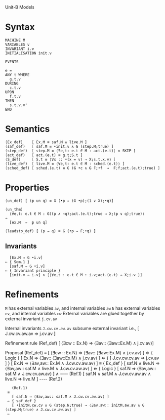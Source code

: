 Unit-B Models

Syntax
======

    MACHINE M
    VARIABLES v
    INVARIANT i.v
    INITIALISATION init.v
    
    EVENTS

    e =
    ANY t WHERE
      g.t.v
    DURING
      c.t.v
    UPON
      f.t.v
    THEN
      s.t.v.v'
    END

Semantics
=========

    (Ex_def)    [ Ex.M ≡ saf.M ∧ live.M ]
    (saf_def)   [ saf.M ≡ •init.v ∧ G (step.M;true) ]
    (step_def)  [ step.M ≡ ⟨∃e,t: e.t ∈ M : act.(e.t)⟩ ∨ SKIP ]
    (act_def)   [ act.(e.t) ≡ g.t;S.t ]
    (S_def)     [ S.t ≡ ⟨∀x :: •(x = v) ⇒ X;s.t.x.v⟩ ]
    (live_def)  [ live.M ≡ ⟨∀e,t: e.t ∈ M : sched.(e.t)⟩ ]
    (sched_def) [ sched.(e.t) ≡ G (G •c ∧ G F;•f  ⇒  F;f;act.(e.t);true) ]

Properties
==========
    (un_def) [ (p un q) ≡ G (•p ⇒ (G •p);(1 ∨ X);•q)]

    (un_thm)
      ⟨∀e,t: e.t ∈ M : G((p ∧ ∼q);act.(e.t);true ⇒ X;(p ∨ q);true)⟩
    ⇒
      [ex.M  ⇒  p un q]

    (leadsto_def) [ (p → q) ≡ G (•p ⇒ F;•q) ]

Invariants
----------
      [Ex.M ⇒ G •i.v]
    ⇐ { Sem.1 }
      [saf.M ⇒ G •i.v]
    ⇐ { Invariant principle }
      [init.v ⇒ i.v] ∧ [⟨∀e,t : e.t ∈ M : i.v;act.(e.t) ⇒ X;i.v ⟩]


Refinements
===========

`M` has external variables `av`, and internal variables `aw`
`N` has external variables `cv`, and internal variables `cw`
External variables are glued together by external invariant `j.cv.av`

Internal invariants `J.cw.cv.aw.av` subsume external invariant i.e.,
     [ J.cw.cv.aw.av  ⇒ j.cv.av ]


Refinement rule
    (Ref_def) [ ⟨∃cw :: Ex.N⟩  ⇒ ⟨∃av:: ⟨∃aw::Ex.M⟩ ∧ j.cv.av⟩]
      

Proposal
       (Ref_def)
     ≡
       [ ⟨∃cw :: Ex.N⟩  ⇒ ⟨∃av:: ⟨∃aw::Ex.M⟩ ∧ j.cv.av⟩ ]
     ⇐ { Logic }
       [ Ex.N  ⇒ ⟨∃av:: ⟨∃aw::Ex.M⟩ ∧ j.cv.av⟩ ]
     ⇐ { [ J.cv.cw.cv.av  ⇒  j.cv.av ] }
       [ Ex.N  ⇒ ⟨∃av,aw:: Ex.M ∧ J.cw.cv.aw.av⟩ ]
     ≡ { Ex_def }
       [ saf.N ∧ live.N  ⇒ ⟨∃av,aw:: saf.M ∧ live.M ∧ J.cw.cv.aw.av⟩ ]
     ⇐ { Logic }
       [ saf.N ⇒ ⟨∃av,aw:: saf.M ∧ J.cw.cv.aw.av⟩ ] ∧         ---- (Ref.1)
       [ saf.N ∧ saf.M ∧ J.cw.cv.aw.av ∧ live.N ⇒ live.M ]   ---- (Ref.2)

     
       (Ref.1)
     ≡
       [ saf.N ⇒ ⟨∃av,aw:: saf.M ∧ J.cw.cv.aw.av⟩ ]
     ⇐ { saf_def }
       [ •initN.cw.cv ∧ G (step.N;true) ⇒ ⟨∃av,aw:: initM.aw.av ∧ G (step.M;true) ∧ J.cw.cv.aw.av⟩ ]
     ⇐  
